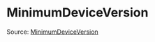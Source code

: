 # MinimumDeviceVersion

Source: [MinimumDeviceVersion](../../../csrc/device_lower/analysis/device_version.h#L27)
